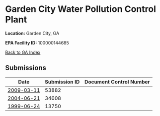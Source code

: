 # Garden City Water Pollution Control Plant

**Location:** Garden City, GA

**EPA Facility ID:** 100000144685

[Back to GA Index](../../index.md)

## Submissions

| Date | Submission ID | Document Control Number |
|------|--------------|-------------------------|
| [2009-03-11](submissions/53882.md) | 53882 |  |
| [2004-06-21](submissions/34608.md) | 34608 |  |
| [1999-06-24](submissions/13750.md) | 13750 |  |
